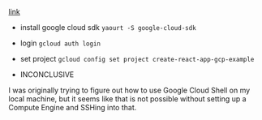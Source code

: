 [link](https://cloud.google.com/sdk/docs/)

- install google cloud sdk
`yaourt -S google-cloud-sdk` 

- login
`gcloud auth login`

- set project
`gcloud config set project create-react-app-gcp-example`

- INCONCLUSIVE

I was originally trying to figure out how to use Google Cloud Shell on
my local machine, but it seems like that is not possible without
setting up a Compute Engine and SSHing into that.
